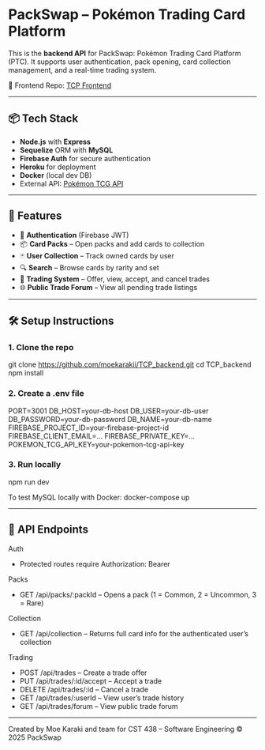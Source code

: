 # PackSwap – Pokémon Trading Card Platform

This is the **backend API** for PackSwap: Pokémon Trading Card Platform (PTC). It supports user authentication, pack opening, card collection management, and a real-time trading system.

🔗 Frontend Repo: [TCP Frontend](https://github.com/Jaden-B11/TCP_frontend)

---

## 📦 Tech Stack

- **Node.js** with **Express**
- **Sequelize** ORM with **MySQL**
- **Firebase Auth** for secure authentication
- **Heroku** for deployment
- **Docker** (local dev DB)
- External API: [Pokémon TCG API](https://pokemontcg.io/)

---

## 🚀 Features

- 🔐 **Authentication** (Firebase JWT)
- 📦 **Card Packs** – Open packs and add cards to collection
- 🃏 **User Collection** – Track owned cards by user
- 🔍 **Search** – Browse cards by rarity and set
- 🔄 **Trading System** – Offer, view, accept, and cancel trades
- 🌐 **Public Trade Forum** – View all pending trade listings

---

## 🛠️ Setup Instructions

### 1. Clone the repo

git clone https://github.com/moekarakii/TCP_backend.git
cd TCP_backend
npm install

### 2. Create a .env file
PORT=3001
DB_HOST=your-db-host
DB_USER=your-db-user
DB_PASSWORD=your-db-password
DB_NAME=your-db-name
FIREBASE_PROJECT_ID=your-firebase-project-id
FIREBASE_CLIENT_EMAIL=...
FIREBASE_PRIVATE_KEY=...
POKEMON_TCG_API_KEY=your-pokemon-tcg-api-key

### 3. Run locally
npm run dev

To test MySQL locally with Docker:
docker-compose up

---

## 🧪 API Endpoints

Auth
- Protected routes require Authorization: Bearer <FirebaseToken>

Packs
- GET /api/packs/:packId – Opens a pack (1 = Common, 2 = Uncommon, 3 = Rare)

Collection
- GET /api/collection – Returns full card info for the authenticated user’s collection

Trading
- POST /api/trades – Create a trade offer
- PUT /api/trades/:id/accept – Accept a trade
- DELETE /api/trades/:id – Cancel a trade
- GET /api/trades/:userId – View user’s trade history
- GET /api/trades/forum – View public trade forum

---



Created by Moe Karaki and team for CST 438 – Software Engineering
© 2025 PackSwap
